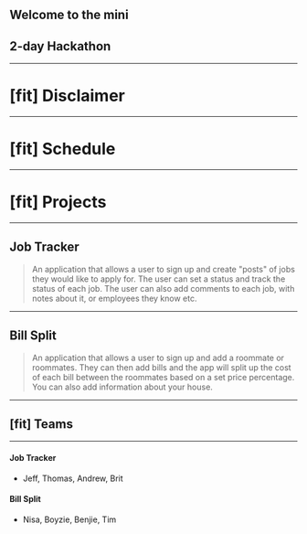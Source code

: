 ## Welcome to the mini 
## 2-day Hackathon

---

# [fit] Disclaimer

---

# [fit] Schedule

---

# [fit] Projects 

---

## Job Tracker

> An application that allows a user to sign up and create "posts" of jobs they would like to apply for. The user can set a status and track the status of each job. The user can also add comments to each job, with notes about it, or employees they know etc.

---

## Bill Split

> An application that allows a user to sign up and add a roommate or roommates. They can then add bills and the app will split up the cost of each bill between the roommates based on a set price percentage. You can also add information about your house.

---

## [fit] Teams

---

#### Job Tracker 

- Jeff, Thomas, Andrew, Brit

#### Bill Split

- Nisa, Boyzie, Benjie, Tim
